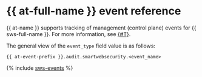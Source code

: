 # {{ at-full-name }} event reference

{{ at-name }} supports tracking of management (control plane) events for {{ sws-full-name }}. For more information, see [{#T}](../audit-trails/concepts/format.md).

The general view of the `event_type` field value is as follows:

```text
{{ at-event-prefix }}.audit.smartwebsecurity.<event_name>
```

{% include [sws-events](../_includes/audit-trails/events/sws-events.md) %}